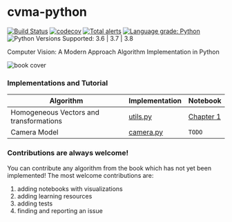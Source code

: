 # cvma-python
[![Build Status](https://travis-ci.com/tirthasheshpatel/cvma-python.svg?branch=master)](https://travis-ci.com/tirthasheshpatel/cvma-python)
[![codecov](https://codecov.io/gh/tirthasheshpatel/cvma-python/branch/master/graph/badge.svg)](https://codecov.io/gh/tirthasheshpatel/cvma-python)
[![Total alerts](https://img.shields.io/lgtm/alerts/g/tirthasheshpatel/cvma-python.svg?logo=lgtm&logoWidth=18)](https://lgtm.com/projects/g/tirthasheshpatel/cvma-python/alerts/)
[![Language grade: Python](https://img.shields.io/lgtm/grade/python/g/tirthasheshpatel/cvma-python.svg?logo=lgtm&logoWidth=18)](https://lgtm.com/projects/g/tirthasheshpatel/cvma-python/context:python)
![Python Versions Supported: 3.6 | 3.7 | 3.8](https://img.shields.io/badge/python-3.6%20%7C%203.7%20%7C%203.8-yellowgreen)


Computer Vision: A Modern Approach Algorithm Implementation in Python

![book cover](https://images-na.ssl-images-amazon.com/images/I/51jqOYXxLWL._SX398_BO1,204,203,200_.jpg)

### Implementations and Tutorial

| Algorithm | Implementation | Notebook |
| --------- | -------------- | -------- |
| Homogeneous Vectors and transformations | [utils.py](cvma/utils.py) | [Chapter 1](notebooks/chapter_one.ipynb) |
| Camera Model | [camera.py](cvma/chapter_one/camera.py) | ``TODO`` |

### Contributions are always welcome!

You can contribute any algorithm from the book which has not yet been implemented! The most welcome contributions are:
1. adding notebooks with visualizations
2. adding learning resources
3. adding tests
4. finding and reporting an issue
